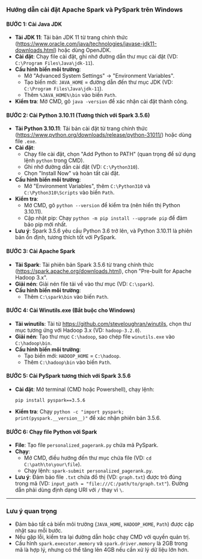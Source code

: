 ### Hướng dẫn cài đặt Apache Spark và PySpark trên Windows

#### BƯỚC 1: Cài Java JDK
- **Tải JDK 11**: Tải bản JDK 11 từ trang chính thức (https://www.oracle.com/java/technologies/javase-jdk11-downloads.html) hoặc dùng OpenJDK.
- **Cài đặt**: Chạy file cài đặt, ghi nhớ đường dẫn thư mục cài đặt (VD: `C:\Program Files\Java\jdk-11`).
- **Cấu hình biến môi trường**:
  - Mở "Advanced System Settings" → "Environment Variables".
  - Tạo biến mới: `JAVA_HOME` = đường dẫn đến thư mục JDK (VD: `C:\Program Files\Java\jdk-11`).
  - Thêm `%JAVA_HOME%\bin` vào biến `Path`.
- **Kiểm tra**: Mở CMD, gõ `java -version` để xác nhận cài đặt thành công.

#### BƯỚC 2: Cài Python 3.10.11 (Tương thích với Spark 3.5.6)
- **Tải Python 3.10.11**: Tải bản cài đặt từ trang chính thức (https://www.python.org/downloads/release/python-31011/) hoặc dùng file `.exe`.
- **Cài đặt**:
  - Chạy file cài đặt, chọn "Add Python to PATH" (quan trọng để sử dụng lệnh `python` trong CMD).
  - Ghi nhớ đường dẫn cài đặt (VD: `C:\Python310`).
  - Chọn "Install Now" và hoàn tất cài đặt.
- **Cấu hình biến môi trường**:
  - Mở "Environment Variables", thêm `C:\Python310` và `C:\Python310\Scripts` vào biến `Path`.
- **Kiểm tra**:
  - Mở CMD, gõ `python --version` để kiểm tra (nên hiển thị Python 3.10.11).
  - Cập nhật pip: Chạy `python -m pip install --upgrade pip` để đảm bảo pip mới nhất.
- **Lưu ý**: Spark 3.5.6 yêu cầu Python 3.6 trở lên, và Python 3.10.11 là phiên bản ổn định, tương thích tốt với PySpark.

#### BƯỚC 3: Cài Apache Spark
- **Tải Spark**: Tải phiên bản Spark 3.5.6 từ trang chính thức (https://spark.apache.org/downloads.html), chọn "Pre-built for Apache Hadoop 3.x".
- **Giải nén**: Giải nén file tải về vào thư mục (VD: `C:\spark`).
- **Cấu hình biến môi trường**:
  - Thêm `C:\spark\bin` vào biến `Path`.

#### BƯỚC 4: Cài Winutils.exe (Bắt buộc cho Windows)
- **Tải winutils**: Tải từ https://github.com/steveloughran/winutils, chọn thư mục tương ứng với Hadoop 3.x (VD: `hadoop-3.2.0`).
- **Giải nén**: Tạo thư mục `C:\hadoop`, sao chép file `winutils.exe` vào `C:\hadoop\bin`.
- **Cấu hình biến môi trường**:
  - Tạo biến mới: `HADOOP_HOME` = `C:\hadoop`.
  - Thêm `C:\hadoop\bin` vào biến `Path`.

#### BƯỚC 5: Cài PySpark tương thích với Spark 3.5.6
- **Cài đặt**: Mở terminal (CMD hoặc Powershell), chạy lệnh:
  ```
  pip install pyspark==3.5.6
  ```
- **Kiểm tra**: Chạy `python -c "import pyspark; print(pyspark.__version__)"` để xác nhận phiên bản 3.5.6.

#### BƯỚC 6: Chạy file Python với Spark
- **File**: Tạo file `personalized_pagerank.py` chứa mã PySpark.
- **Chạy**:
  - Mở CMD, điều hướng đến thư mục chứa file (VD: `cd C:\path\to\your\file`).
  - Chạy lệnh: `spark-submit personalized_pagerank.py`.
- **Lưu ý**: Đảm bảo file `.txt` chứa đồ thị (VD: `graph.txt`) được trỏ đúng trong mã (VD: `input_path = "file:///C:/path/to/graph.txt"`). Đường dẫn phải dùng định dạng URI với `/` thay vì `\`.

---

### Lưu ý quan trọng
- Đảm bảo tất cả biến môi trường (`JAVA_HOME`, `HADOOP_HOME`, `Path`) được cập nhật sau mỗi bước.
- Nếu gặp lỗi, kiểm tra lại đường dẫn hoặc chạy CMD với quyền quản trị.
- Cấu hình `spark.executor.memory` và `spark.driver.memory` là 2GB trong mã là hợp lý, nhưng có thể tăng lên 4GB nếu cần xử lý dữ liệu lớn hơn.
